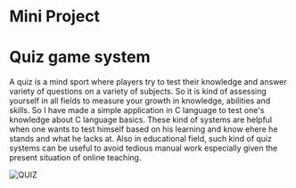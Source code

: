 # Mini Project
# Quiz game system

A quiz is a mind sport where players try to test their knowledge and answer variety of questions on a variety of subjects. So it is kind of assessing yourself in all fields to measure your growth in knowledge, abilities and skills. So I have made a simple application in C language to test one's knowledge about C language basics. These kind of systems are helpful when one wants to test himself based on his learning and know ehere he stands and what he lacks at. Also in educational field, such kind of quiz systems can be useful to avoid tedious manual work especially given the present situation of online teaching. 

![QUIZ](https://www.drupal.org/files/project-images/quiz-5.png)